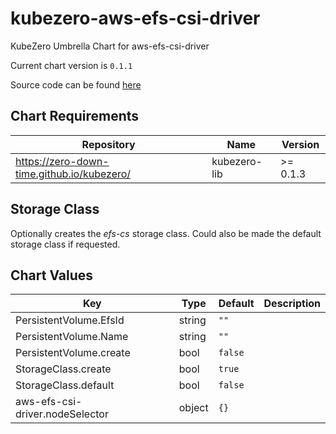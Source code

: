 kubezero-aws-efs-csi-driver
===========================
KubeZero Umbrella Chart for aws-efs-csi-driver

Current chart version is `0.1.1`

Source code can be found [here](https://kubezero.com)

## Chart Requirements

| Repository | Name | Version |
|------------|------|---------|
| https://zero-down-time.github.io/kubezero/ | kubezero-lib | >= 0.1.3 |

## Storage Class
Optionally creates the *efs-cs* storage class.
Could also be made the default storage class if requested.

## Chart Values

| Key | Type | Default | Description |
|-----|------|---------|-------------|
| PersistentVolume.EfsId | string | `""` |  |
| PersistentVolume.Name | string | `""` |  |
| PersistentVolume.create | bool | `false` |  |
| StorageClass.create | bool | `true` |  |
| StorageClass.default | bool | `false` |  |
| aws-efs-csi-driver.nodeSelector | object | `{}` |  |
